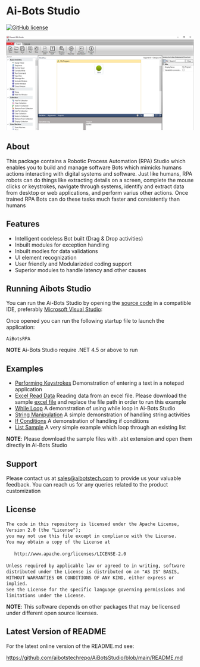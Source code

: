 # Ai-Bots Studio
[![GitHub license](https://img.shields.io/badge/license-Apache--2.0-blue.svg)](https://raw.githubusercontent.com/tesseract-ocr/tesseract/master/LICENSE)

![screenshot](./imgs/studio.PNG)

## About

This package contains a Robotic Process Automation (RPA) Studio which enables you to build and manage software Bots which mimicks humans actions interacting with digital systems and software. Just like humans, RPA robots can do things like extracting details on a screen, complete the mouse clicks or keystrokes, navigate through systems, identify and extract data from desktop or web applications, and perform varius other actions. Once trained RPA Bots can do these tasks much faster and consistently than humans

## Features

- Intelligent codeless Bot built (Drag & Drop activities)
- Inbuilt modules for exception handling
- Inbuilt modles for data validations 
- UI element recognization 
- User friendly and Modularizded coding support
- Superior modules to handle latency and other causes

## Running Aibots Studio

You can run the Ai-Bots Studio by opening the [source code](https://github.com/aibotstechrepo/AiBotsStudio) in a compatible IDE, preferably [Microsoft Visual Studio](https://visualstudio.microsoft.com/downloads/):

Once opened you can run the following startup file to launch the application:

    AiBotsRPA

**NOTE** Ai-Bots Studio require .NET 4.5 or above to run


## Examples

- [Performing Keystrokes](https://github.com/amsanoop/Readme-test/blob/main/Examples/keystrokes.abt) Demonstration of entering a text in a notepad application
- [Excel Read Data](https://github.com/amsanoop/Readme-test/blob/main/Examples/exce_read_data.abt) Reading data from an excel file. Please download the sample [excel file](https://github.com/amsanoop/Readme-test/blob/main/Examples/Excel_Read_Data.xlsx) and replace the file path in order to run this example
- [While Loop](https://github.com/amsanoop/Readme-test/blob/main/Examples/while_loop.abt) A demonstration of using while loop in Ai-Bots Studio
- [String Manipulation](https://github.com/amsanoop/Readme-test/blob/main/Examples/string_manipulation.abt) A simple demonstration of handling string activities
- [If Conditions](https://github.com/amsanoop/Readme-test/blob/main/Examples/if_condition.abt) A demonstration of handling if conditions
- [List Sample](https://github.com/amsanoop/Readme-test/blob/main/Examples/list_sample.abt) A very simple example which loop through an existing list

**NOTE**: Please download the sample files with .abt extension and open them directly in Ai-Bots Studio


## Support

Please contact us at sales@aibotstech.com to provide us your valuable feedback. You can reach us for any queries related to the product customization


## License

    The code in this repository is licensed under the Apache License, Version 2.0 (the "License");
    you may not use this file except in compliance with the License.
    You may obtain a copy of the License at

       http://www.apache.org/licenses/LICENSE-2.0

    Unless required by applicable law or agreed to in writing, software
    distributed under the License is distributed on an "AS IS" BASIS,
    WITHOUT WARRANTIES OR CONDITIONS OF ANY KIND, either express or implied.
    See the License for the specific language governing permissions and
    limitations under the License.

**NOTE**: This software depends on other packages that may be licensed under different open source licenses.


## Latest Version of README

For the latest online version of the README.md see:

https://github.com/aibotstechrepo/AiBotsStudio/blob/main/README.md
